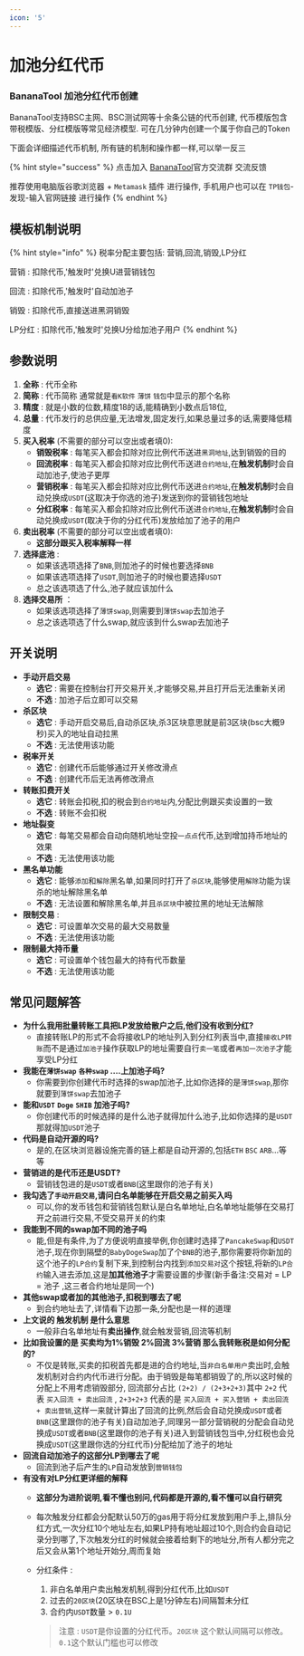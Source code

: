 ```yaml
---
icon: '5'
---
```


# 加池分红代币

### BananaTool 加池分红代币创建  <a href="#fatsale-wu-shui-mo-ban-dai-bi-chuang-jian" id="fatsale-wu-shui-mo-ban-dai-bi-chuang-jian"></a>

BananaTool支持BSC主网、BSC测试网等十余条公链的代币创建, 代币模版包含带税模版、分红模版等常见经济模型. 可在几分钟内创建一个属于你自己的Token

下面会详细描述代币机制, 所有链的机制和操作都一样,可以举一反三

{% hint style="success" %}
点击加入 [BananaTool](https://t.me/BananaTools)官方交流群 交流反馈

推荐使用电脑版谷歌浏览器 + `Metamask` 插件 进行操作, 手机用户也可以在 `TP钱包`-发现-输入官网链接 进行操作
{% endhint %}

## 模板机制说明 <a href="#mo-ban-ji-zhi-shuo-ming-ke-you-hua" id="mo-ban-ji-zhi-shuo-ming-ke-you-hua"></a>

{% hint style="info" %}
税率分配主要包括: 营销,回流,销毁,LP分红



营销 : 扣除代币,'触发时'兑换U进营销钱包&#x20;

回流 : 扣除代币,'触发时'自动加池子&#x20;

销毁 : 扣除代币,直接送进黑洞销毁&#x20;

LP分红 : 扣除代币,'触发时'兑换U分给加池子用户
{% endhint %}

## 参数说明  <a href="#can-shu-shuo-ming" id="can-shu-shuo-ming"></a>

1. **全称** : 代币全称
2. **简称** : 代币简称 通常就是`看K软件` `薄饼` `钱包`中显示的那个名称
3. **精度** : 就是小数的位数,精度18的话,能精确到小数点后18位,
4. **总量** : 代币发行的总供应量,无法增发,固定发行,如果总量过多的话,需要降低精度
5. **买入税率** (不需要的部分可以空出或者填0):
   * **销毁税率** : 每笔买入都会扣除对应比例代币送进`黑洞地址`,达到销毁的目的
   * **回流税率** : 每笔买入都会扣除对应比例代币送进`合约地址`,在**触发机制**时会自动加池子,使池子更厚
   * **营销税率** : 每笔买入都会扣除对应比例代币送进`合约地址`,在**触发机制**时会自动兑换成`USDT`(这取决于你选的池子)发送到你的营销钱包地址
   * **分红税率** : 每笔买入都会扣除对应比例代币送进`合约地址`,在**触发机制**时会自动兑换成`USDT`(取决于你的分红代币)发放给加了池子的用户
6. **卖出税率** (不需要的部分可以空出或者填0):
   * **这部分跟买入税率解释一样**
7. **选择底池** :
   * 如果该选项选择了`BNB`,则加池子的时候也要选择`BNB`
   * 如果该选项选择了`USDT`,则加池子的时候也要选择`USDT`
   * 总之该选项选了什么,池子就应该加什么
8. **选择交易所** ：
   * 如果该选项选择了`薄饼swap`,则需要到`薄饼swap`去加池子
   * 总之该选项选了什么swap,就应该到什么swap去加池子

## 开关说明  <a href="#kai-guan-shuo-ming" id="kai-guan-shuo-ming"></a>

* **手动开启交易**
  * **选它** : 需要在控制台打开交易开关,才能够交易,并且打开后无法重新关闭
  * **不选** : 加池子后立即可以交易
* **杀区块**
  * **选它** : 手动开启交易后,自动杀区块,杀3区块意思就是前3区块(bsc大概9秒)买入的地址自动拉黑
  * **不选** : 无法使用该功能
* **税率开关**
  * **选它** : 创建代币后能够通过开关修改滑点
  * **不选** : 创建代币后无法再修改滑点
* **转账扣费开关**
  * **选它** : 转账会扣税,扣的税会到`合约地址`内,分配比例跟买卖设置的一致
  * **不选** : 转账不会扣税
* **地址裂变**
  * **选它** : 每笔交易都会自动向随机地址空投`一点点`代币,达到增加持币地址的效果
  * **不选** : 无法使用该功能
* **黑名单功能**
  * **选它** : 能够`添加`和`解除`黑名单,如果同时打开了`杀区块`,能够使用`解除`功能为误杀的地址解除黑名单
  * **不选** : 无法设置和解除黑名单,并且`杀区块`中被拉黑的地址无法解除
* **限制交易** :
  * **选它** : 可设置单次交易的最大交易数量
  * **不选** : 无法使用该功能
* **限制最大持币量**
  * **选它** : 可设置单个钱包最大的持有代币数量
  * **不选** : 无法使用该功能

## 常见问题解答  <a href="#chang-jian-wen-ti-jie-da" id="chang-jian-wen-ti-jie-da"></a>

* **为什么我用批量转账工具把LP发放给散户之后,他们没有收到分红?**
  * 直接转账LP的形式不会将接收LP的地址列入到分红列表当中,直接`接收LP转账`而不是通过`加池子`操作获取LP的地址需要自行`卖一笔`或者`再加一次池子`才能享受LP分红
* **我能在`薄饼swap`** **`各种swap` ….上加池子吗?**
  * 你需要到你创建代币时选择的swap加池子,比如你选择的是`薄饼swap`,那你就要到`薄饼swap`去加池子
* **能和`USDT`** **`Doge`** **`SHIB` 加池子吗?**
  * 你创建代币的时候选择的是什么池子就得加什么池子,比如你选择的是`USDT`那就得加`USDT`池子
* **代码是自动开源的吗?**
  * 是的,在区块浏览器设施完善的链上都是自动开源的,包括`ETH` `BSC` `ARB`…等等
* **营销进的是代币还是USDT?**
  * 营销钱包进的是`USDT`或者`BNB`(这里跟你的池子有关)
* **我勾选了`手动开启交易`,请问白名单能够在开启交易之前买入吗**
  * 可以,你的发币钱包和营销钱包默认是白名单地址,白名单地址能够在交易打开之前进行交易,不受交易开关的约束
* **我能到不同的swap加不同的池子吗**
  * 能,但是有条件,为了方便说明直接举例,你创建时选择了`PancakeSwap`和`USDT`池子,现在你到隔壁的`BabyDogeSwap`加了个`BNB`的池子,那你需要将你新加的这个池子的`LP合约`复制下来,到控制台内找到`添加交易对`这个按钮,将新的`LP合约`输入进去添加,这是**加其他池子**才需要设置的步骤(新手备注:交易对 = LP = 池子 ,这三者合约地址是同一个)
* **其他swap或者加的其他池子,扣税到哪去了呢**
  * 到合约地址去了,详情看下边那一条,分配也是一样的道理
* **上文说的 触发机制 是什么意思**
  * 一般非白名单地址有**卖出操作**,就会触发营销,回流等机制
* **比如我设置的是 买卖均为1%销毁 2%回流 3%营销 那么我转账税是如何分配的?**
  * 不仅是转账,买卖的扣税首先都是进的合约地址,当`非白名单用户`卖出时,会触发机制对合约内代币进行分配。由于销毁是每笔都销毁了的,所以这时候的分配上不用考虑销毁部分, 回流部分占比 `(2+2) / (2+3+2+3)`其中 `2+2` 代表 `买入回流 + 卖出回流` , `2+3+2+3` 代表的是 `买入回流 + 买入营销 + 卖出回流 + 卖出营销`,这样一来就计算出了回流的比例,然后会自动兑换成`USDT`或者`BNB`(这里跟你的池子有关)自动加池子,同理另一部分营销税的分配会自动兑换成`USDT`或者`BNB`(这里跟你的池子有关)进入到营销钱包当中,分红税也会兑换成`USDT`(这里跟你选的分红代币)分配给加了池子的地址
* **回流自动加池子的这部分LP到哪去了呢**
  * 回流到池子后产生的`LP`自动发放到`营销钱包`
* **有没有对LP分红更详细的解释**
  * **这部分为进阶说明,看不懂也别问,代码都是开源的,看不懂可以自行研究**
  * 每次触发分红都会分配默认50万的gas用于将分红发放到用户手上,排队分红方式,一次分红10个地址左右,如果LP持有地址超过10个,则合约会自动记录分到哪了,下次触发分红的时候就会接着给剩下的地址分,所有人都分完之后又会从第1个地址开始分,周而复始
  *   分红条件 :

      1. 非白名单用户卖出触发机制,得到分红代币,比如`USDT`
      2. 过去的`20区块`(20区块在BSC上是1分钟左右)间隔暂未分红
      3. 合约内`USDT`数量 > `0.1U`

      > 注意 : `USDT`是你设置的分红代币。`20区块` 这个默认间隔可以修改。`0.1`这个默认门槛也可以修改
